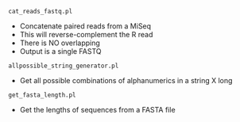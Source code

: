 `cat_reads_fastq.pl`
- Concatenate paired reads from a MiSeq
- This will reverse-complement the R read
- There is NO overlapping
- Output is a single FASTQ

`allpossible_string_generator.pl`
- Get all possible combinations of alphanumerics in a string X long

`get_fasta_length.pl`
- Get the lengths of sequences from a FASTA file
